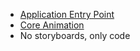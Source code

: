 - [Application Entry Point](ios/application-entry-point)
- [Core Animation](https://developer.apple.com/library/archive/documentation/Cocoa/Conceptual/CoreAnimation_guide/Introduction/Introduction.html)
- No storyboards, only code
